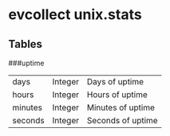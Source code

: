 # evcollect unix.stats

## Tables

###uptime

<table>
  <tbody>
    <tr>
      <td>days</td>
      <td>Integer</td>
      <td>Days of uptime</td>
    </tr>
    <tr>
      <td>hours</td>
      <td>Integer</td>
      <td>Hours of uptime</td>
    </tr>
    <tr>
      <td>minutes</td>
      <td>Integer</td>
      <td>Minutes of uptime</td>
    </tr>
    <tr>
      <td>seconds</td>
      <td>Integer</td>
      <td>Seconds of uptime</td>
    </tr>
  </tbody>
</table>
